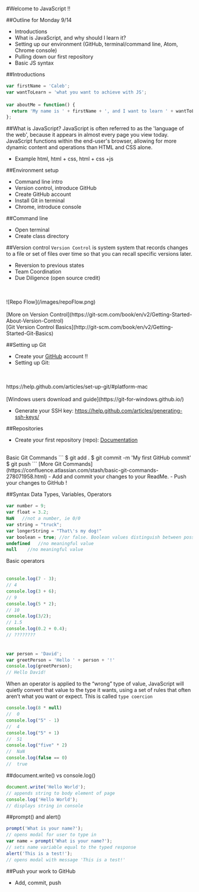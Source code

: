 #Welcome to JavaScript !!

##Outline for Monday 9/14
- Introductions
- What is JavaScript, and why should I learn it?
- Setting up our environment (GitHub, terminal/command line, Atom, Chrome console)
- Pulling down our first repository
- Basic JS syntax

##Introductions
```javascript
var firstName = 'Caleb';
var wantToLearn = 'what you want to achieve with JS';

var aboutMe = function() {
  return 'My name is ' + firstName + ', and I want to learn ' + wantToLearn + '!';
};
```

##What is JavaScript?
JavaScript is often referred to as the 'language of the web', because it appears in almost every page you view today. JavaScript functions within the end-user's browser, allowing for more dynamic content and operations than HTML and CSS alone.

- Example html, html + css, html + css +js



##Environment setup
- Command line intro
- Version control, introduce GitHub
- Create GitHub account
- Install Git in terminal
- Chrome, introduce console

##Command line
- Open terminal
- Create class directory

##Version control
`Version Control` is system system that records changes to a file or set of files over time so that you can recall specific versions later.
  - Reversion to previous states
  - Team Coordination
  - Due Diligence (open source credit)
<br>
<br>
![Repo Flow](/images/repoFlow.png)
<br>
<br>
[More on Version Control](https://git-scm.com/book/en/v2/Getting-Started-About-Version-Control)
<br>[Git Version Control Basics](http://git-scm.com/book/en/v2/Getting-Started-Git-Basics)

##Setting up Git
- Create your [GitHub](https://github.com) account !!
- Setting up Git:
<br>
<br>
https://help.github.com/articles/set-up-git/#platform-mac
<br>
<br>
[Windows users download and guide](https://git-for-windows.github.io/)
<br>

- Generate your SSH key:  https://help.github.com/articles/generating-ssh-keys/

##Repositories
- Create your first repository (repo): [Documentation](https://help.github.com/articles/create-a-repo/)
<br>
Basic Git Commands
```
$ git add .
$ git commit -m 'My first GitHub commit'
$ git push
```
[More Git Commands](https://confluence.atlassian.com/stash/basic-git-commands-278071958.html)
- Add and commit your changes to your ReadMe.
- Push your changes to GitHub !


##Syntax
Data Types, Variables, Operators
```javascript
var number = 9;
var float = 3.2;
NaN   //not a number, ie 0/0
var string = "truck";
var longerString = "That\'s my dog!"
var boolean = true; //or false. Boolean values distinguish between possibilities
undefined   //no meaningful value
null    //no meaningful value
```
Basic operators
```javascript

console.log(7 - 3);
// 4
console.log(3 + 6);
// 9
console.log(5 * 2);
// 10
console.log(3/2);
// 1.5
console.log(0.2 + 0.4);
// ????????


var person = 'David';
var greetPerson = 'Hello ' + person + '!'
console.log(greetPerson);
// Hello David!
```

When an operator is applied to the “wrong” type of value, JavaScript will quietly convert that value to the type it wants, using a set of rules that often aren’t what you want or expect. This is called `type coercion`

```javascript
console.log(8 * null)
//  0
console.log("5" - 1)
//  4
console.log("5" + 1)
//  51
console.log("five" * 2)
//  NaN
console.log(false == 0)
//  true

```
##document.write() vs console.log()
```javascript
document.write('Hello World');
// appends string to body element of page
console.log('Hello World');
// displays string in console
```
##prompt() and alert()
```javascript
prompt('What is your name?');
// opens modal for user to type in
var name = prompt('What is your name?');
// sets name variable equal to the typed response
alert('This is a test!');
// opens modal with message 'This is a test!'
```
##Push your work to GitHub
- Add, commit, push
